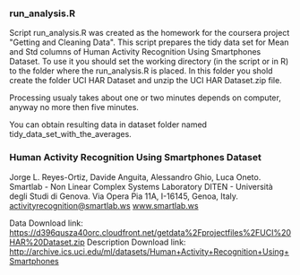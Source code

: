 ### run_analysis.R

Script run_analysis.R was created as the homework for the coursera project "Getting and Cleaning Data". This script prepares the tidy data set for Mean and Std columns of Human Activity Recognition Using Smartphones Dataset. To use it you should set the working directory (in the script or in R) to the folder where the run_analysis.R is placed. In this folder you shold create the folder UCI HAR Dataset and unzip the UCI HAR Dataset.zip file.

Processing usualy takes about one or two minutes depends on computer, anyway no more then five minutes.

You can obtain resulting data in dataset folder named tidy_data_set_with_the_averages.

### Human Activity Recognition Using Smartphones Dataset

Jorge L. Reyes-Ortiz, Davide Anguita, Alessandro Ghio, Luca Oneto. Smartlab - Non Linear Complex Systems Laboratory DITEN - Università degli Studi di Genova. Via Opera Pia 11A, I-16145, Genoa, Italy. activityrecognition@smartlab.ws www.smartlab.ws

Data Download link: https://d396qusza40orc.cloudfront.net/getdata%2Fprojectfiles%2FUCI%20HAR%20Dataset.zip
Description Download link: http://archive.ics.uci.edu/ml/datasets/Human+Activity+Recognition+Using+Smartphones